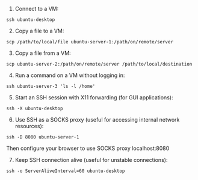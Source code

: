 1. Connect to a VM:
```shell
ssh ubuntu-desktop
```

2. Copy a file to a VM:
```shell
scp /path/to/local/file ubuntu-server-1:/path/on/remote/server
```

3. Copy a file from a VM:
```shell
scp ubuntu-server-2:/path/on/remote/server /path/to/local/destination
```

4. Run a command on a VM without logging in:
```shell
ssh ubuntu-server-3 'ls -l /home'
```

5. Start an SSH session with X11 forwarding (for GUI applications):
```shell
ssh -X ubuntu-desktop
```

6. Use SSH as a SOCKS proxy (useful for accessing internal network resources):
```shell
ssh -D 8080 ubuntu-server-1
```
Then configure your browser to use SOCKS proxy localhost:8080

7. Keep SSH connection alive (useful for unstable connections):
```shell
ssh -o ServerAliveInterval=60 ubuntu-desktop
```

